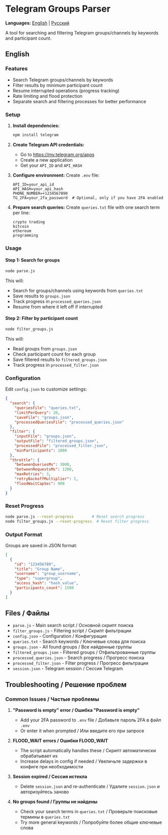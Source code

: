 # Telegram Groups Parser

**Languages:** [English](#english) | [Русский](README.ru.md)

A tool for searching and filtering Telegram groups/channels by keywords and participant count.

## English

### Features
- Search Telegram groups/channels by keywords
- Filter results by minimum participant count
- Resume interrupted operations (progress tracking)
- Rate limiting and flood protection
- Separate search and filtering processes for better performance

### Setup

1. **Install dependencies:**
   ```bash
   npm install telegram
   ```

2. **Create Telegram API credentials:**
   - Go to https://my.telegram.org/apps
   - Create a new application
   - Get your `API_ID` and `API_HASH`

3. **Configure environment:**
   Create `.env` file:
   ```env
   API_ID=your_api_id
   API_HASH=your_api_hash
   PHONE_NUMBER=+1234567890
   TG_2FA=your_2fa_password  # Optional, only if you have 2FA enabled
   ```

4. **Prepare search queries:**
   Create `queries.txt` file with one search term per line:
   ```
   crypto trading
   bitcoin
   ethereum
   programming
   ```

### Usage

#### Step 1: Search for groups
```bash
node parse.js
```
This will:
- Search for groups/channels using keywords from `queries.txt`
- Save results to `groups.json`
- Track progress in `processed_queries.json`
- Resume from where it left off if interrupted

#### Step 2: Filter by participant count
```bash
node filter_groups.js
```
This will:
- Read groups from `groups.json`
- Check participant count for each group
- Save filtered results to `filtered_groups.json`
- Track progress in `processed_filter.json`

### Configuration

Edit `config.json` to customize settings:

```json
{
  "search": {
    "queriesFile": "queries.txt",
    "limitPerQuery": 20,
    "saveFile": "groups.json",
    "processedQueriesFile": "processed_queries.json"
  },
  "filter": {
    "inputFile": "groups.json",
    "outputFile": "filtered_groups.json",
    "processedFile": "processed_filter.json",
    "minParticipants": 1000
  },
  "throttle": {
    "betweenQueriesMs": 3000,
    "betweenRequestsMs": 1200,
    "maxRetries": 3,
    "retryBackoffMultiplier": 2,
    "floodWaitCapSec": 900
  }
}
```

### Reset Progress
```bash
node parse.js --reset-progress        # Reset search progress
node filter_groups.js --reset-progress  # Reset filter progress
```

### Output Format

Groups are saved in JSON format:
```json
[
  {
    "id": "123456789",
    "title": "Group Name",
    "username": "group_username",
    "type": "supergroup",
    "access_hash": "hash_value",
    "participants_count": 1500
  }
]
```



## Files / Файлы

- `parse.js` - Main search script / Основной скрипт поиска
- `filter_groups.js` - Filtering script / Скрипт фильтрации
- `config.json` - Configuration / Конфигурация
- `queries.txt` - Search keywords / Ключевые слова для поиска
- `groups.json` - All found groups / Все найденные группы
- `filtered_groups.json` - Filtered groups / Отфильтрованные группы
- `processed_queries.json` - Search progress / Прогресс поиска
- `processed_filter.json` - Filter progress / Прогресс фильтрации
- `session.json` - Telegram session / Сессия Telegram

## Troubleshooting / Решение проблем

### Common Issues / Частые проблемы

1. **"Password is empty" error / Ошибка "Password is empty"**
   - Add your 2FA password to `.env` file / Добавьте пароль 2FA в файл `.env`
   - Or enter it when prompted / Или введите его при запросе

2. **FLOOD_WAIT errors / Ошибки FLOOD_WAIT**
   - The script automatically handles these / Скрипт автоматически обрабатывает их
   - Increase delays in config if needed / Увеличьте задержки в конфиге при необходимости

3. **Session expired / Сессия истекла**
   - Delete `session.json` and re-authenticate / Удалите `session.json` и авторизуйтесь заново

4. **No groups found / Группы не найдены**
   - Check your search terms in `queries.txt` / Проверьте поисковые термины в `queries.txt`
   - Try more general keywords / Попробуйте более общие ключевые слова